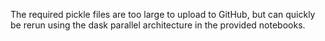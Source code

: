 The required pickle files are too large to upload to GitHub, but can quickly be rerun using the dask parallel architecture in the provided notebooks.
